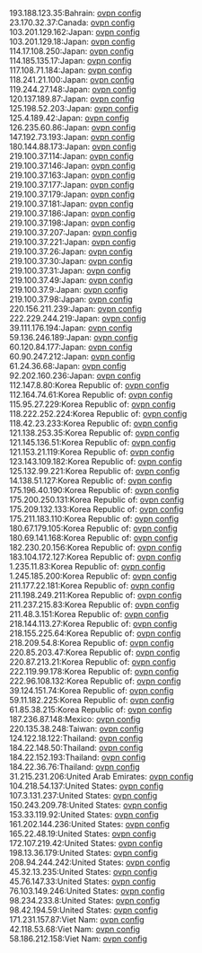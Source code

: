 193.188.123.35:Bahrain: [ovpn config](vpn/193_188_123_35.ovpn)  
23.170.32.37:Canada: [ovpn config](vpn/23_170_32_37.ovpn)  
103.201.129.162:Japan: [ovpn config](vpn/103_201_129_162.ovpn)  
103.201.129.18:Japan: [ovpn config](vpn/103_201_129_18.ovpn)  
114.17.108.250:Japan: [ovpn config](vpn/114_17_108_250.ovpn)  
114.185.135.17:Japan: [ovpn config](vpn/114_185_135_17.ovpn)  
117.108.71.184:Japan: [ovpn config](vpn/117_108_71_184.ovpn)  
118.241.21.100:Japan: [ovpn config](vpn/118_241_21_100.ovpn)  
119.244.27.148:Japan: [ovpn config](vpn/119_244_27_148.ovpn)  
120.137.189.87:Japan: [ovpn config](vpn/120_137_189_87.ovpn)  
125.198.52.203:Japan: [ovpn config](vpn/125_198_52_203.ovpn)  
125.4.189.42:Japan: [ovpn config](vpn/125_4_189_42.ovpn)  
126.235.60.86:Japan: [ovpn config](vpn/126_235_60_86.ovpn)  
147.192.73.193:Japan: [ovpn config](vpn/147_192_73_193.ovpn)  
180.144.88.173:Japan: [ovpn config](vpn/180_144_88_173.ovpn)  
219.100.37.114:Japan: [ovpn config](vpn/219_100_37_114.ovpn)  
219.100.37.146:Japan: [ovpn config](vpn/219_100_37_146.ovpn)  
219.100.37.163:Japan: [ovpn config](vpn/219_100_37_163.ovpn)  
219.100.37.177:Japan: [ovpn config](vpn/219_100_37_177.ovpn)  
219.100.37.179:Japan: [ovpn config](vpn/219_100_37_179.ovpn)  
219.100.37.181:Japan: [ovpn config](vpn/219_100_37_181.ovpn)  
219.100.37.186:Japan: [ovpn config](vpn/219_100_37_186.ovpn)  
219.100.37.198:Japan: [ovpn config](vpn/219_100_37_198.ovpn)  
219.100.37.207:Japan: [ovpn config](vpn/219_100_37_207.ovpn)  
219.100.37.221:Japan: [ovpn config](vpn/219_100_37_221.ovpn)  
219.100.37.26:Japan: [ovpn config](vpn/219_100_37_26.ovpn)  
219.100.37.30:Japan: [ovpn config](vpn/219_100_37_30.ovpn)  
219.100.37.31:Japan: [ovpn config](vpn/219_100_37_31.ovpn)  
219.100.37.49:Japan: [ovpn config](vpn/219_100_37_49.ovpn)  
219.100.37.9:Japan: [ovpn config](vpn/219_100_37_9.ovpn)  
219.100.37.98:Japan: [ovpn config](vpn/219_100_37_98.ovpn)  
220.156.211.239:Japan: [ovpn config](vpn/220_156_211_239.ovpn)  
222.229.244.219:Japan: [ovpn config](vpn/222_229_244_219.ovpn)  
39.111.176.194:Japan: [ovpn config](vpn/39_111_176_194.ovpn)  
59.136.246.189:Japan: [ovpn config](vpn/59_136_246_189.ovpn)  
60.120.84.177:Japan: [ovpn config](vpn/60_120_84_177.ovpn)  
60.90.247.212:Japan: [ovpn config](vpn/60_90_247_212.ovpn)  
61.24.36.68:Japan: [ovpn config](vpn/61_24_36_68.ovpn)  
92.202.160.236:Japan: [ovpn config](vpn/92_202_160_236.ovpn)  
112.147.8.80:Korea Republic of: [ovpn config](vpn/112_147_8_80.ovpn)  
112.164.74.61:Korea Republic of: [ovpn config](vpn/112_164_74_61.ovpn)  
115.95.27.229:Korea Republic of: [ovpn config](vpn/115_95_27_229.ovpn)  
118.222.252.224:Korea Republic of: [ovpn config](vpn/118_222_252_224.ovpn)  
118.42.23.233:Korea Republic of: [ovpn config](vpn/118_42_23_233.ovpn)  
121.138.253.35:Korea Republic of: [ovpn config](vpn/121_138_253_35.ovpn)  
121.145.136.51:Korea Republic of: [ovpn config](vpn/121_145_136_51.ovpn)  
121.153.21.119:Korea Republic of: [ovpn config](vpn/121_153_21_119.ovpn)  
123.143.109.182:Korea Republic of: [ovpn config](vpn/123_143_109_182.ovpn)  
125.132.99.221:Korea Republic of: [ovpn config](vpn/125_132_99_221.ovpn)  
14.138.51.127:Korea Republic of: [ovpn config](vpn/14_138_51_127.ovpn)  
175.196.40.190:Korea Republic of: [ovpn config](vpn/175_196_40_190.ovpn)  
175.200.250.131:Korea Republic of: [ovpn config](vpn/175_200_250_131.ovpn)  
175.209.132.133:Korea Republic of: [ovpn config](vpn/175_209_132_133.ovpn)  
175.211.183.110:Korea Republic of: [ovpn config](vpn/175_211_183_110.ovpn)  
180.67.179.105:Korea Republic of: [ovpn config](vpn/180_67_179_105.ovpn)  
180.69.141.168:Korea Republic of: [ovpn config](vpn/180_69_141_168.ovpn)  
182.230.20.156:Korea Republic of: [ovpn config](vpn/182_230_20_156.ovpn)  
183.104.172.127:Korea Republic of: [ovpn config](vpn/183_104_172_127.ovpn)  
1.235.11.83:Korea Republic of: [ovpn config](vpn/1_235_11_83.ovpn)  
1.245.185.200:Korea Republic of: [ovpn config](vpn/1_245_185_200.ovpn)  
211.177.22.181:Korea Republic of: [ovpn config](vpn/211_177_22_181.ovpn)  
211.198.249.211:Korea Republic of: [ovpn config](vpn/211_198_249_211.ovpn)  
211.237.215.83:Korea Republic of: [ovpn config](vpn/211_237_215_83.ovpn)  
211.48.3.151:Korea Republic of: [ovpn config](vpn/211_48_3_151.ovpn)  
218.144.113.27:Korea Republic of: [ovpn config](vpn/218_144_113_27.ovpn)  
218.155.225.64:Korea Republic of: [ovpn config](vpn/218_155_225_64.ovpn)  
218.209.54.8:Korea Republic of: [ovpn config](vpn/218_209_54_8.ovpn)  
220.85.203.47:Korea Republic of: [ovpn config](vpn/220_85_203_47.ovpn)  
220.87.213.21:Korea Republic of: [ovpn config](vpn/220_87_213_21.ovpn)  
222.119.99.178:Korea Republic of: [ovpn config](vpn/222_119_99_178.ovpn)  
222.96.108.132:Korea Republic of: [ovpn config](vpn/222_96_108_132.ovpn)  
39.124.151.74:Korea Republic of: [ovpn config](vpn/39_124_151_74.ovpn)  
59.11.182.225:Korea Republic of: [ovpn config](vpn/59_11_182_225.ovpn)  
61.85.38.215:Korea Republic of: [ovpn config](vpn/61_85_38_215.ovpn)  
187.236.87.148:Mexico: [ovpn config](vpn/187_236_87_148.ovpn)  
220.135.38.248:Taiwan: [ovpn config](vpn/220_135_38_248.ovpn)  
124.122.18.122:Thailand: [ovpn config](vpn/124_122_18_122.ovpn)  
184.22.148.50:Thailand: [ovpn config](vpn/184_22_148_50.ovpn)  
184.22.152.193:Thailand: [ovpn config](vpn/184_22_152_193.ovpn)  
184.22.36.76:Thailand: [ovpn config](vpn/184_22_36_76.ovpn)  
31.215.231.206:United Arab Emirates: [ovpn config](vpn/31_215_231_206.ovpn)  
104.218.54.137:United States: [ovpn config](vpn/104_218_54_137.ovpn)  
107.3.131.237:United States: [ovpn config](vpn/107_3_131_237.ovpn)  
150.243.209.78:United States: [ovpn config](vpn/150_243_209_78.ovpn)  
153.33.119.92:United States: [ovpn config](vpn/153_33_119_92.ovpn)  
161.202.144.236:United States: [ovpn config](vpn/161_202_144_236.ovpn)  
165.22.48.19:United States: [ovpn config](vpn/165_22_48_19.ovpn)  
172.107.219.42:United States: [ovpn config](vpn/172_107_219_42.ovpn)  
198.13.36.179:United States: [ovpn config](vpn/198_13_36_179.ovpn)  
208.94.244.242:United States: [ovpn config](vpn/208_94_244_242.ovpn)  
45.32.13.235:United States: [ovpn config](vpn/45_32_13_235.ovpn)  
45.76.147.33:United States: [ovpn config](vpn/45_76_147_33.ovpn)  
76.103.149.246:United States: [ovpn config](vpn/76_103_149_246.ovpn)  
98.234.233.8:United States: [ovpn config](vpn/98_234_233_8.ovpn)  
98.42.194.59:United States: [ovpn config](vpn/98_42_194_59.ovpn)  
171.231.157.87:Viet Nam: [ovpn config](vpn/171_231_157_87.ovpn)  
42.118.53.68:Viet Nam: [ovpn config](vpn/42_118_53_68.ovpn)  
58.186.212.158:Viet Nam: [ovpn config](vpn/58_186_212_158.ovpn)  
